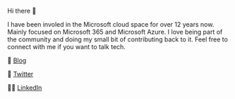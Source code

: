 Hi there 👋

I have been involed in the Microsoft cloud space for over 12 years now. Mainly focused on Microsoft 365 and Microsoft Azure. I love being part of the community and doing my small bit of contributing back to it. Feel free to connect with me if you want to talk tech.

📓 [Blog](https://www.vrdmn.com/)

📣 [Twitter](https://twitter.com/vrdmn) 

👨‍💻 [LinkedIn](https://www.linkedin.com/in/vardhamand/)
